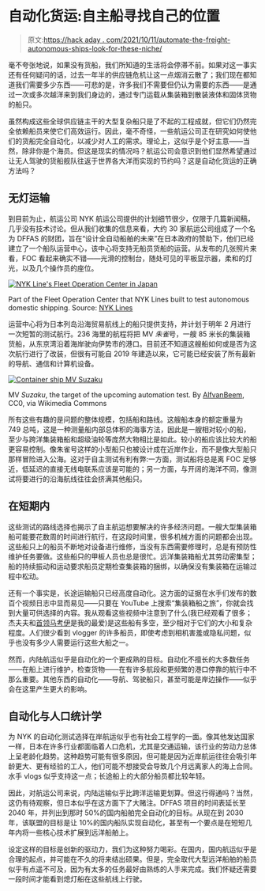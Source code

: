 # 自动化货运:自主船寻找自己的位置

> 原文:[https://hack aday . com/2021/10/11/automate-the-freight-autonomous-ships-look-for-these-niche/](https://hackaday.com/2021/10/11/automate-the-freight-autonomous-ships-look-for-their-niche/)

毫不夸张地说，如果没有货船，我们所知道的生活将会停滞不前。如果对这一事实还有任何疑问的话，过去一年半的供应链危机让这一点烟消云散了；我们现在都知道我们需要多少东西——可悲的是，许多我们不需要但仍认为需要的东西——是通过一次或多次越洋来到我们身边的，通过专门运载从集装箱到散装液体和固体货物的船只。

虽然构成这些全球供应链主干的大型复杂船只是了不起的工程成就，但它们仍然完全依赖船员来使它们高效运行。因此，毫不奇怪，一些航运公司正在研究如何使他们的货船完全自动化，以减少对人工的需求。理论上，这似乎是个好主意——当然，除非你是个海员。但这是现实的情况吗？航运公司会意识到他们显然希望通过让无人驾驶的货船舰队往返于世界各大洋而实现的节约吗？这是自动化货运的正确方法吗？

## 无灯运输

到目前为止，航运公司 NYK 航运公司提供的计划细节很少，仅限于几篇新闻稿，几乎没有技术讨论。但从我们收集的信息来看，大约 30 家航运公司组成了一个名为 DFFAS 的财团，旨在“设计全自动船舶的未来”在日本政府的赞助下，他们已经建立了一个船队运营中心，该中心将支持无船员货船的运营。从发布的几张照片来看，FOC 看起来确实不错——光滑的控制台，随处可见的平板显示器，柔和的灯光，以及几个操作员的座位。

[![NYK Line's Fleet Operation Center in Japan](../Images/00c902084437e40a30d6d1e10c745680.png)](https://hackaday.com/wp-content/uploads/2021/09/fleet-operation-center.jpg)

Part of the Fleet Operation Center that NYK Lines built to test autonomous domestic shipping. Source: [NYK Lines](https://www.nyk.com/english/news/2021/20210902_02.html)

运营中心将为日本列岛沿海贸易航线上的船只提供支持，并计划于明年 2 月进行一次短暂的测试航行。236 海里的航程将把 MV *朱雀*号，一艘 85 米长的集装箱货船，从东京湾沿着海岸驶向伊势市的港口。目前还不知道这艘船如何或是否为这次航行进行了改装，但很有可能自 2019 年建造以来，它可能已经安装了所有最新的导航、通信和计算机设备。

[![Container ship MV Suzaku](../Images/33fde624e4c59b8605c3230eec06d7a6.png)](https://hackaday.com/wp-content/uploads/2021/09/Suzaku_p2-1_Mississippi_harbour_Port_of_Rotterdam_Holland_01-Jan-2005.jpg)

MV *Suzaku*, the target of the upcoming automation test. By [AlfvanBeem](https://commons.wikimedia.org/wiki/File:Suzaku_p2-1,_Mississippi_harbour,_Port_of_Rotterdam,_Holland_01-Jan-2005.jpg), CC0, via Wikimedia Commons

所有这些有趣的是问题的整体规模，包括船和路线。这艘船本身的额定重量为 749 总吨，这是一种测量船内部总体积的海事方法，因此是一艘相对较小的船，至少与跨洋集装箱船和超级油轮等庞然大物相比是如此。较小的船应该比较大的船更容易控制。像朱雀号这样的小型船只也被设计成在近岸作业，而不是像大型船只那样冒险进入公海。这对于自主测试有利有弊:一方面，测试船将总是离 FOC 足够近，低延迟的直接无线电联系应该是可能的；另一方面，与开阔的海洋不同，像测试将要进行的沿海航线往往会挤满其他船只。

## 在短期内

这些测试的路线选择也揭示了自主航运想要解决的许多经济问题。一艘大型集装箱船可能要花数周的时间进行航行，在这段时间里，很多机械方面的问题都会出现。这些船只上的船员不断地对设备进行维修，当没有东西需要修理时，总是有预防性维护任务要做。这些船只的甲板人员也总是很忙。远洋集装箱船尤其劳动密集型；船的持续振动和运动要求船员定期检查集装箱的捆绑，以确保没有集装箱在运输过程中松动。

还有一个事实是，长途运输船只已经高度自动化。这方面的证据在水手们发布的数百个视频日志中显而易见——只要在 YouTube 上搜索“集装箱船之旅”，你就会找到大量可供选择的内容。我从观看这些视频中注意到了什么(我已经观看了很多；杰夫夫和[首领马考伊](https://www.youtube.com/c/ChiefMAKOi)是我的最爱)是这些船有多空，至少相对于它们的大小和复杂程度。人们很少看到 vlogger 的许多船员，即使考虑到相机害羞或隐私问题，似乎也没有多少人需要运行这些大船之一。

然而，内陆航运似乎是自动化的一个更成熟的目标。自动化不擅长的大多数任务——在船上进行维护，检查货物——在有许多航段和更频繁的港口停靠的航行中不那么重要。其他东西的自动化——导航、驾驶船只，甚至可能是岸边操作——似乎会在这里产生更大的影响。

## 自动化与人口统计学

为 NYK 的自动化测试选择在岸航运似乎也有社会工程学的一面。像其他发达国家一样，日本在许多行业都面临着人口危机，尤其是交通运输，该行业的劳动力总体上呈老龄化趋势。这种趋势可能有很多原因，但可能是因为近岸航运往往会吸引年龄更大、更有经验的工人，他们可能不想接受会导致几个月远离家人的海上合同。水手 vlogs 似乎支持这一点；长途船上的大部分船员都比较年轻。

因此，对航运公司来说，内陆运输似乎比跨洋运输更划算。但这行得通吗？当然，这仍有待观察，但日本似乎在这方面下了大赌注。DFFAS 项目的时间表延长至 2040 年，并列出到那时 50%的国内船舶完全自动化的目标。从现在到 2030 年，该联盟的目标是让 10%的国内船队实现自动化，甚至有一个要点是在短短几年内将一些核心技术扩展到远洋船舶上。

设定这样的目标是创新的驱动力，我们为这种努力喝彩。在国内，国内航运似乎是合理的起点，并可能在不久的将来结出硕果。但是，完全取代大型远洋船舶的船员似乎有点遥不可及，因为有太多的任务最好由熟练的人手来完成。我们怀疑还需要一段时间才能看到熄灯船在这些航线上行驶。